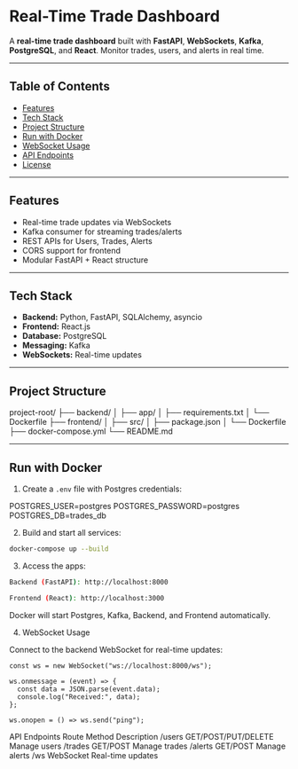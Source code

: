 # Real-Time Trade Dashboard

A **real-time trade dashboard** built with **FastAPI**, **WebSockets**, **Kafka**, **PostgreSQL**, and **React**. Monitor trades, users, and alerts in real time.

---

## Table of Contents

- [Features](#features)
- [Tech Stack](#tech-stack)
- [Project Structure](#project-structure)
- [Run with Docker](#run-with-docker)
- [WebSocket Usage](#websocket-usage)
- [API Endpoints](#api-endpoints)
- [License](#license)

---

## Features

- Real-time trade updates via WebSockets  
- Kafka consumer for streaming trades/alerts  
- REST APIs for Users, Trades, Alerts  
- CORS support for frontend  
- Modular FastAPI + React structure  

---

## Tech Stack

- **Backend:** Python, FastAPI, SQLAlchemy, asyncio  
- **Frontend:** React.js  
- **Database:** PostgreSQL  
- **Messaging:** Kafka  
- **WebSockets:** Real-time updates  

---

## Project Structure

project-root/
├── backend/
│ ├── app/
│ ├── requirements.txt
│ └── Dockerfile
├── frontend/
│ ├── src/
│ ├── package.json
│ └── Dockerfile
├── docker-compose.yml
└── README.md


---

## Run with Docker

1. Create a `.env` file with Postgres credentials:

POSTGRES_USER=postgres
POSTGRES_PASSWORD=postgres
POSTGRES_DB=trades_db


2. Build and start all services:

```bash
docker-compose up --build 
```
3. Access the apps:

```bash
Backend (FastAPI): http://localhost:8000

Frontend (React): http://localhost:3000
```
Docker will start Postgres, Kafka, Backend, and Frontend automatically.

4. WebSocket Usage

Connect to the backend WebSocket for real-time updates:
```
const ws = new WebSocket("ws://localhost:8000/ws");

ws.onmessage = (event) => {
  const data = JSON.parse(event.data);
  console.log("Received:", data);
};

ws.onopen = () => ws.send("ping");
```

API Endpoints
Route	Method	Description
/users	GET/POST/PUT/DELETE	Manage users
/trades	GET/POST	Manage trades
/alerts	GET/POST	Manage alerts
/ws	WebSocket	Real-time updates
